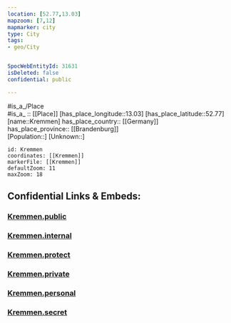 ```yaml
---
location: [52.77,13.03] 
mapzoom: [7,12] 
mapmarker: city 
type: City
tags:
- geo/City


SpocWebEntityId: 31631
isDeleted: false
confidential: public

---
```

#is_a_/Place  
#is_a_ :: [[Place]] 
[has_place_longitude::13.03] 
[has_place_latitude::52.77] 
[name::Kremmen] 
has_place_country:: [[Germany]]  
has_place_province:: [[Brandenburg]]  
[Population::] 
[Unknown::] 


```leaflet
id: Kremmen
coordinates: [[Kremmen]] 
markerFile: [[Kremmen]] 
defaultZoom: 11 
maxZoom: 18
```


## Confidential Links & Embeds: 

### [Kremmen.public](/_public/\Earth\Continent\Europe\Europe~Central\Germany\Germany~East\Brandenburg\counties~Brandenburg\Oberhavel\cities~OberhavelKremmen.public.md) 

### [Kremmen.internal](/_internal/\Earth\Continent\Europe\Europe~Central\Germany\Germany~East\Brandenburg\counties~Brandenburg\Oberhavel\cities~OberhavelKremmen.internal.md) 

### [Kremmen.protect](/_protect/\Earth\Continent\Europe\Europe~Central\Germany\Germany~East\Brandenburg\counties~Brandenburg\Oberhavel\cities~OberhavelKremmen.protect.md) 

### [Kremmen.private](/_private/\Earth\Continent\Europe\Europe~Central\Germany\Germany~East\Brandenburg\counties~Brandenburg\Oberhavel\cities~OberhavelKremmen.private.md) 

### [Kremmen.personal](/_personal/\Earth\Continent\Europe\Europe~Central\Germany\Germany~East\Brandenburg\counties~Brandenburg\Oberhavel\cities~OberhavelKremmen.personal.md) 

### [Kremmen.secret](/_secret/\Earth\Continent\Europe\Europe~Central\Germany\Germany~East\Brandenburg\counties~Brandenburg\Oberhavel\cities~OberhavelKremmen.secret.md)

